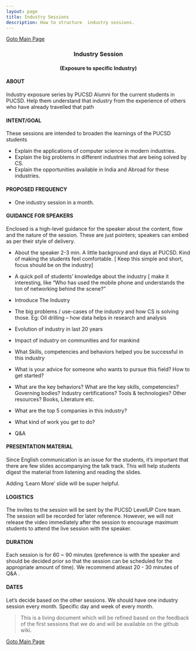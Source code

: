 ```yaml
---
layout: page
title: Industry Sessions 
description: How to structure  industry sessions.
---
```

<p><a href=".index.html" target="_top">Goto Main Page</a></p>

<p><!--StartFragment --></p>
<h3 style="text-align: center;">Industry Session  </h3>
<h4 style="text-align: center;">(Exposure to specific Industry)</h4>
<p><!--EndFragment --></p>

#### ABOUT

Industry exposure series by PUCSD Alumni for the current students in PUCSD. Help them understand that industry from the experience of others who have already travelled that path

#### INTENT/GOAL

These sessions are intended to broaden the learnings of the PUCSD students

-    Explain the applications of computer science in modern industries. 
-    Explain the big problems in different industries that are being solved by CS.
-    Explain the opportunities available in India and Abroad for these industries.

#### PROPOSED FREQUENCY

-    One industry session in a month.
 

#### GUIDANCE FOR SPEAKERS

Enclosed is a high-level guidance for the speaker about the content, flow and the nature of the session. These are just pointers; speakers can embed as per their style of delivery.

-   About the speaker 2-3 min. A little background and days at PUCSD. Kind of making the students feel comfortable. [ Keep this simple and short, focus should be on the industry]

-   A quick poll of students’ knowledge about the industry [ make it interesting, like “Who has used the mobile phone and understands the ton of networking behind the scene?”

-   Introduce The Industry

-   The big problems / use-cases of the industry and how CS is solving those. Eg: Oil drilling – how data helps in research and analysis

-   Evolution of industry in last 20 years

-   Impact of industry on communities and for mankind

-   What Skills, competencies and behaviors helped you be successful in this industry

-   What is your advice for someone who wants to pursue this field? How to get started?

-   What are the key behaviors? What are the key skills, competencies? Governing bodies? Industry certifications? Tools & technologies? Other resources? Books, Literature etc. 

-   What are the top 5 companies in this industry?

-   What kind of work you get to do?

-   Q&A

#### PRESENTATION MATERIAL

Since English communication is an issue for the students, it’s important that there are few slides accompanying the talk track. This will help students digest the material from listening and reading the slides.

Adding ‘Learn More’ slide will be super helpful.

#### LOGISTICS

The invites to the session will be sent by the PUCSD LevelUP Core team. The session will be recorded for later reference. However, we will not release the video immediately after the session to encourage maximum students to attend the live session with the speaker. 

#### DURATION

Each session is for 60 ~ 90 minutes (preference is with the speaker and should be decided prior so that the session can be scheduled for the appropriate amount of time). We recommend atleast 20 - 30 minutes of Q&A .

#### DATES

Let’s decide based on the other sessions. We should have one industry session every month. Specific day and week of every month. 

> This is a living document which will be refined based on the feedback of the first sessions that we do and will be available on the github wiki. 

<p><a href=".index.html" target="_top">Goto Main Page</a></p>
